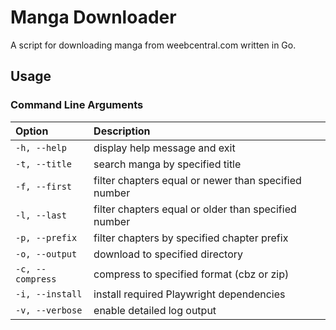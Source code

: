 # Manga Downloader
A script for downloading manga from weebcentral.com written in Go.

## Usage

### Command Line Arguments

| Option | Description |
|:---|:---|
| `-h, --help` | display help message and exit |
| `-t, --title` | search manga by specified title |
| `-f, --first` | filter chapters equal or newer than specified number |
| `-l, --last` | filter chapters equal or older than specified number |
| `-p, --prefix` | filter chapters by specified chapter prefix |
| `-o, --output` | download to specified directory |
| `-c, --compress` | compress to specified format (cbz or zip) |
| `-i, --install` | install required Playwright dependencies |
| `-v, --verbose` | enable detailed log output |

